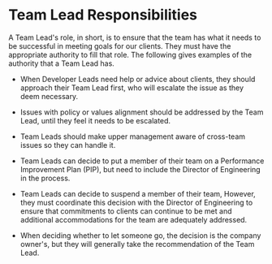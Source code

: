 # Team Lead Responsibilities

A Team Lead's role, in short, is to ensure that the team has what it needs to be successful in meeting goals for our clients. They must have the appropriate authority to fill that role. The following gives examples of the authority that a Team Lead has.

- When Developer Leads need help or advice about clients, they should approach their Team Lead first, who will escalate the issue as they deem necessary.

- Issues with policy or values alignment should be addressed by the Team Lead, until they feel it needs to be escalated.

- Team Leads should make upper management aware of cross-team issues so they can handle it.

- Team Leads can decide to put a member of their team on a Performance Improvement Plan (PIP), but need to include the Director of Engineering in the process.

- Team Leads can decide to suspend a member of their team, However, they must coordinate this decision with the Director of Engineering to ensure that commitments to clients can continue to be met and additional accommodations for the team are adequately addressed.

- When deciding whether to let someone go, the decision is the company owner's, but they will generally take the recommendation of the Team Lead.
